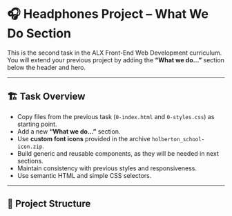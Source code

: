 # 🎧 Headphones Project – What We Do Section

This is the second task in the ALX Front-End Web Development curriculum.  
You will extend your previous project by adding the **“What we do…”** section below the header and hero.

---

## 🏗️ Task Overview

- Copy files from the previous task (`0-index.html` and `0-styles.css`) as starting point.
- Add a new **“What we do…”** section.
- Use **custom font icons** provided in the archive `holberton_school-icon.zip`.
- Build generic and reusable components, as they will be needed in next sections.
- Maintain consistency with previous styles and responsiveness.
- Use semantic HTML and simple CSS selectors.

---

## 📂 Project Structure

